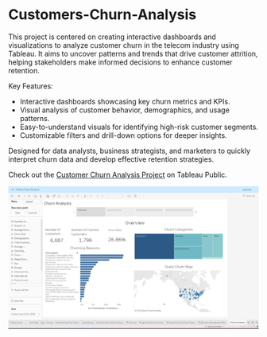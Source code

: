 # Customers-Churn-Analysis
This project is centered on creating interactive dashboards and visualizations to analyze customer churn in the telecom industry using Tableau. It aims to uncover patterns and trends that drive customer attrition, helping stakeholders make informed decisions to enhance customer retention.

Key Features:

- Interactive dashboards showcasing key churn metrics and KPIs.
- Visual analysis of customer behavior, demographics, and usage patterns.
- Easy-to-understand visuals for identifying high-risk customer segments.
- Customizable filters and drill-down options for deeper insights.

Designed for data analysts, business strategists, and marketers to quickly interpret churn data and develop effective retention strategies.

Check out the [Customer Churn Analysis Project](https://m97khaled.github.io/Customers-Churn-Analysis/) on Tableau Public.


![Customers-Churn-Analysis](Churn-Analysis.png)

